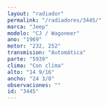 ```yaml
---
layout: "radiador"
permalink: "/radiadores/3445/"
marca: "Jeep"
modelo: "CJ / Wagoneer"
ano: "1969"
motor: "232, 252"
transmision: "Automática"
parte: "5939"
clima: "Con clima"
alto: "14 9/16"
ancho: "24 3/8"
observaciones: ""
id: "3445"
---
```


